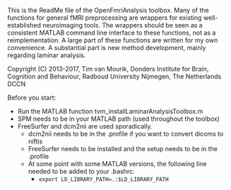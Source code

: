 This is the ReadMe file of the OpenFmriAnalysis toolbox. Many of the functions for general fMRI preprocessing are wrappers for existing well-established neuroimaging tools. The wrappers should be seen as a consistent MATLAB command line interface to these functions, not as a reimplementation.
A large part of these functions are written for my own convenience. A substantial part is new method development, mainly regarding laminar analysis.

Copyright (C) 2013-2017, Tim van Mourik, Donders Institute for Brain, Cognition and Behaviour, Radboud University Nijmegen, The Netherlands DCCN

Before you start:
- Run the MATLAB function tvm_installLaminarAnalysisToolbox.m
- SPM needs to be in your MATLAB path (used throughout the toolbox)
- FreeSurfer and dcm2nii are used sporadically.
  - dcm2nii needs to be in the .profile if you want to convert dicoms to niftis
  - FreeSurfer needs to be installed and the setup needs to be in the .profile
  - At some point with some MATLAB versions, the following line needed to be added to your .bashrc:
    - `export LD_LIBRARY_PATH=.:$LD_LIBRARY_PATH`

	

